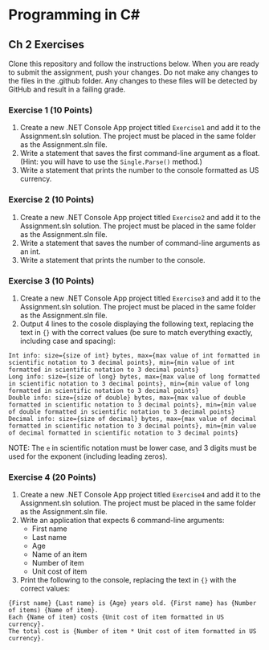 # Programming in C#

## Ch 2 Exercises
Clone this repository and follow the instructions below. When you are ready to submit the assignment, push your changes.
Do not make any changes to the files in the .github folder. Any changes to these files will be detected by GitHub and 
result in a failing grade.

### Exercise 1 (10 Points)
1. Create a new .NET Console App project titled `Exercise1` and add it to the Assignment.sln solution. The project must be placed in the same folder as the Assignment.sln file.
2. Write a statement that saves the first command-line argument as a float. (Hint: you will have to use the `Single.Parse()` method.)
3. Write a statement that prints the number to the console formatted as US currency.

### Exercise 2 (10 Points)
1. Create a new .NET Console App project titled `Exercise2` and add it to the Assignment.sln solution. The project must be placed in the same folder as the Assignment.sln file.
2. Write a statement that saves the number of command-line arguments as an int.
3. Write a statement that prints the number to the console.

### Exercise 3 (10 Points)
1. Create a new .NET Console App project titled `Exercise3` and add it to the Assignment.sln solution. The project must be placed in the same folder as the Assignment.sln file.
2. Output 4 lines to the cosole displaying the following text, replacing the text in `{}` with the correct values (be sure to match everything exactly, including case and spacing):
```
Int info: size={size of int} bytes, max={max value of int formatted in scientific notation to 3 decimal points}, min={min value of int formatted in scientific notation to 3 decimal points}
Long info: size={size of long} bytes, max={max value of long formatted in scientific notation to 3 decimal points}, min={min value of long formatted in scientific notation to 3 decimal points}
Double info: size={size of double} bytes, max={max value of double formatted in scientific notation to 3 decimal points}, min={min value of double formatted in scientific notation to 3 decimal points}
Decimal info: size={size of decimal} bytes, max={max value of decimal formatted in scientific notation to 3 decimal points}, min={min value of decimal formatted in scientific notation to 3 decimal points}
```
NOTE: The `e` in scientific notation must be lower case, and 3 digits must be used for the exponent (including leading zeros).

### Exercise 4 (20 Points)
1. Create a new .NET Console App project titled `Exercise4` and add it to the Assignment.sln solution. The project must be placed in the same folder as the Assignment.sln file.
2. Write an application that expects 6 command-line arguments:
   - First name
   - Last name
   - Age
   - Name of an item
   - Number of item
   - Unit cost of item
3. Print the following to the console, replacing the text in `{}` with the correct values:
```
{First name} {Last name} is {Age} years old. {First name} has {Number of items) {Name of item}.
Each {Name of item} costs {Unit cost of item formatted in US currency}.
The total cost is {Number of item * Unit cost of item formatted in US currency}.
```

